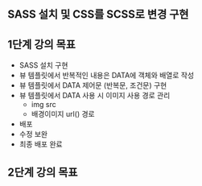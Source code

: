 ## SASS 설치 및 CSS를 SCSS로 변경 구현

## 1단계 강의 목표
- SASS 설치 구현
- 뷰 템플릿에서 반복적인 내용은 DATA에 객체와 배열로 작성
- 뷰 템플릿에서 DATA 제어문 (반복문, 조건문) 구현
- 뷰 템플릿에서 DATA 사용 시 이미지 사용 경로 관리
  - img src
  - 배경이미지 url() 경로
- 배포
- 수정 보완
- 최종 배포 완료

## 2단계 강의 목표